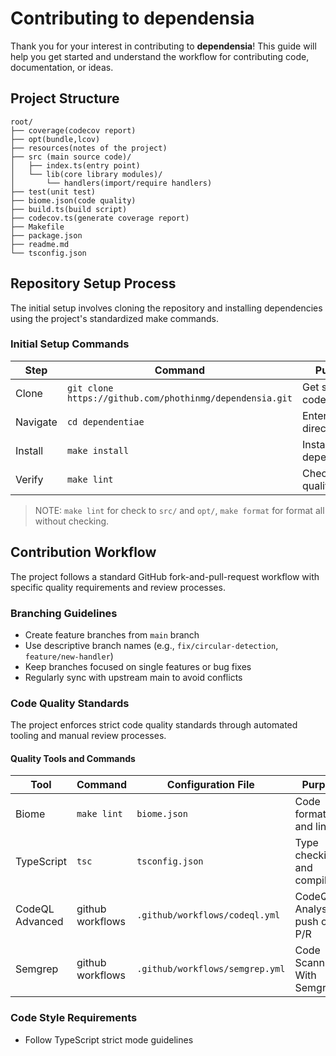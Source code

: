 # Contributing to dependensia

Thank you for your interest in contributing to **dependensia**! This guide will help you get started and understand the workflow for contributing code, documentation, or ideas.

## Project Structure

```text
root/
├── coverage(codecov report)
├── opt(bundle,lcov)
├── resources(notes of the project)
├── src (main source code)/
│   ├── index.ts(entry point)
│   └── lib(core library modules)/
│       └── handlers(import/require handlers)
├── test(unit test)
├── biome.json(code quality)
├── build.ts(build script)
├── codecov.ts(generate coverage report)
├── Makefile
├── package.json
├── readme.md
└── tsconfig.json
```

## Repository Setup Process

The initial setup involves cloning the repository and installing dependencies using the project's standardized make commands.

### Initial Setup Commands

| Step     | Command                                                  | Purpose                  |
| -------- | -------------------------------------------------------- | ------------------------ |
| Clone    | `git clone https://github.com/phothinmg/dependensia.git` | Get source code          |
| Navigate | `cd dependentiae`                                        | Enter project directory  |
| Install  | `make install`                                           | Install all dependencies |
| Verify   | `make lint`                                              | Check code quality       |

> NOTE: `make lint` for check to `src/` and `opt/`, `make format` for format all without checking.

## Contribution Workflow

The project follows a standard GitHub fork-and-pull-request workflow with specific quality requirements and review processes.

### Branching Guidelines

- Create feature branches from `main` branch
- Use descriptive branch names (e.g., `fix/circular-detection`, `feature/new-handler`)
- Keep branches focused on single features or bug fixes
- Regularly sync with upstream main to avoid conflicts

### Code Quality Standards

The project enforces strict code quality standards through automated tooling and manual review processes.

#### Quality Tools and Commands

| Tool            | Command          | Configuration File              | Purpose                           |
| --------------- | ---------------- | ------------------------------- | --------------------------------- |
| Biome           | `make lint`      | `biome.json`                    | Code formatting and linting       |
| TypeScript      | `tsc`            | `tsconfig.json`                 | Type checking and compilation     |
| CodeQL Advanced | github workflows | `.github/workflows/codeql.yml`  | CodeQL Analysis on push or on P/R |
| Semgrep         | github workflows | `.github/workflows/semgrep.yml` | Code Scanning With Semgrep        |

### Code Style Requirements

- Follow TypeScript strict mode guidelines
